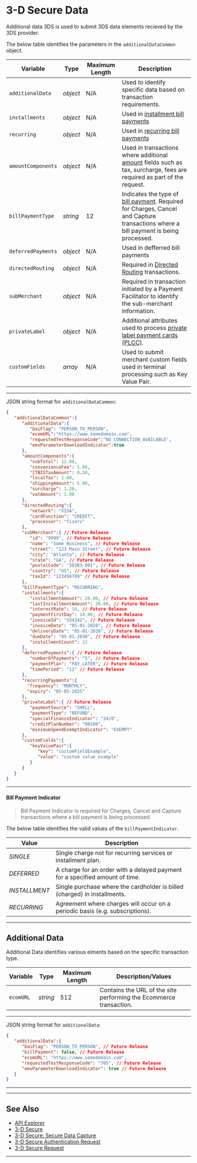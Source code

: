 

# 3-D Secure Data

Additional data 3DS is used to submit 3DS data elements recieved by the 3DS provider.

<!--
type: tab
titles: additionalDataCommon, JSON Example
-->


The below table identifies the parameters in the `additionalDataCommon` object.

| Variable | Type | Maximum Length | Description |
| -------- | -- | ------------ | ------------------ |
| `additionalData` | *object* | N/A | Used to identify specific data based on transaction requirements. |
| `installments` | *object* | N/A | Used in [installment bill payments](?path=docs/Resources/Guides/Bill-Payments/Installment-Payment.md) |
| `recurring` | *object* | N/A | Used in [recurring bill payments](?path=docs/Resources/Guides/Bill-Payments/Recurring-Payment.md) |
| `amountComponents` | *object* | N/A | Used in transactions where additional [amount](?path=docs/Resources/Master-Data/Amount-Components.md) fields such as tax, surcharge, fees are required as part of the request. |
| `billPaymentType` | *string* | 12 | Indicates the type of [bill payment](#bill-payment-indicator). Required for Charges, Cancel and Capture transactions where a bill payment is being processed. | 
| `deferredPayments` | *object* | N/A | Used in defferred bill payments |
| `directedRouting` | *object* | N/A | Required in [Directed Routing](?path=docs/Resources/Guides/Directed-Routing.md) transactions. |
| `subMerchant` | *object* | N/A | Required in transaction initiated by a Payment Facilitator to identify the sub-merchant information. |
| `privateLabel` | *object* | N/A | Additional attributes used to process [private label payment cards (PLCC)](?path=docs/Resources/Guides/Payment-Sources/Private-Label.md). |
| `customFields` | *array* | N/A | Used to submit merchant custom fields used in terminal processing such as Key Value Pair. |


---


<!--
type: tab
-->


JSON string format for `additionalDataCommon`:

```json
{
   "additionalDataCommon":{
      "additionalData":{
         "baiFlag": "PERSON_TO_PERSON",
         "ecomURL":"https://www.somedomain.com",
         "requestedTestResponseCode":"NO_CONNECTION_AVAILABLE",
         "emvParameterDownloadIndicator":true
      },
      "amountComponents":{
         "subTotal": 12.00,
         "convenienceFee": 1.00,
         "ITBISTaxAmount": 0.50,
         "localTax": 1.00,
         "shippingAmount": 5.00,
         "surcharge": 1.20,
         "vatAmount": 1.00 
      },
      "directedRouting":{
         "network": "VISA",
         "cardFunction": "CREDIT",
         "processor": "fiserv"
      },
      "subMerchant":{ // Future Release
         "id": "9999", // Future Release
         "name": "Some Business", // Future Release
         "street": "123 Main Street", // Future Release
         "city": "Atlanta", // Future Release
         "state": "GA", // Future Release
         "postalCode": "30303-001", // Future Release
         "country": "US", // Future Release
         "taxId": "123456789" // Future Release
      },
      "billPaymentType": "RECURRING",
      "installments":{
         "installmentAmount": 20.00, // Future Release
         "lastInstallmentAmount": 20.00, // Future Release
         "interestRate": 10, // Future Release
         "paymentFirstDay": 10.00, // Future Release
         "invoiceId": "534242", // Future Release
         "invoiceDate": "05-01-2020", // Future Release
         "deliveryDate": "05-01-2020", // Future Release
         "dueDate": "05-01-2030", // Future Release
         "installmentCount": 12 
      },
      "deferredPayments":{ // Future Release
         "numberOfPayments": "5", // Future Release
         "paymentPlan": "PAY_LATER", // Future Release
         "timePeriod": "12" // Future Release
      },
      "recurringPayments":{
        "frequency": "MONTHLY",
        "expiry": "05-05-2025"
      },
      "privateLabel":{ // Future Release
         "paymentSource": "SHELL",
         "paymentType": "REFUND",
         "specialFinanceIndicator": "24/0",
         "creditPlanNumber": "00100",
         "minimumSpendExemptIndicator": "EXEMPT"
      },
      "customFields":{ 
         "keyValuePair":{ 
            "key": "customFieldExample", 
            "value": "custom value example" 
         }
      }
   }
}
```

<!-- type: tab-end -->

---

#### Bill Payment Indicator

<!-- theme: warning -->
> Bill Payment Indicator is required for Charges, Cancel and Capture transactions where a bill payment is being processed.

The below table identifies the valid values of the `billPaymentIndicator`.

| Value | Description |
| ----- | ----- |
| *SINGLE* | Single charge not for recurring services or installment plan. |
| *DEFERRED* | A charge for an order with a delayed payment for a specified amount of time. |
| *INSTALLMENT* | Single purchase where the cardholder is billed (charged) in installments. |
| *RECURRING* | Agreement where charges will occur on a periodic basis (e.g. subscriptions). |

---

## Additional Data

Additional Data identifies various elments based on the specific transaction type.
<!--
type: tab
titles: additionalData, JSON Example
-->


| Variable | Type | Maximum Length | Description/Values |
| ----- | ----- | ----- | ----- |
| `ecomURL` | *string* | 512 | Contains the URL of the site performing the Ecommerce transaction. |

<!---
| `requestedTestResponseCode` | *string* | 28 | Value used to test/replicate a [transaction error](?path=docs/Resources/Guides/Response-Codes/Error-Code.md).|
| `baiFlag` | *string* | 31 | Visa required [Business Application Identifier](#business-application-identifier) (BAI) used to identify the intended use of a [disbursement](?path=docs/Resources/Guides/Disbursement.md). |
| `emvParameterDownloadIndicator` | *boolean* |  N/A  | Indicator if EMV Parameter has to be downloaded, sent as part of Auth/Sale Response.|
-->

---

<!--
type: tab
-->


JSON string format for `additionalData`:

```json
{
   "additionalData":{
      "baiFlag": "PERSON_TO_PERSON", // Future Release
      "billPayment": false, // Future Release
      "ecomURL": "https://www.somedomain.com",
      "requestedTestResponseCode": "705", // Future Release
      "emvParameterDownloadIndicator": true // Future Release
   }
}
```

<!-- type: tab-end -->

---

<!---
#### Business Application Identifier
The BAI determines the data carried in the message, the limits and economics that may apply to the transaction, and may be used by the sending and/or receiving issuer to make an authorization decision. Below table identifies the valid values of `baiFlag`.

| Value | Description |
| ----- | ----- |
| *PERSON_TO_PERSON* | Person to person initiated. |
| *PERSON_TO_PERSON_BANK_INITIATED* | Person to person bank initiated. |
| *BUSINESS_TO_BUSINESS* | Business to business initiated. |
| *DIGITAL_WALLET* | Digital Wallet transfer. |
| *ACCOUNT_TO_ACCOUNT* | Account to account transfer. |
| *TOP_OFF* | Account top off or reload. |
| *ACCOUNT_VERIFICATION* | [Account verification](?path=docs/Resources/API-Documents/Payments_VAS/Verification.md) or $0.00 auth. |
| *FUNDS_TRANSFER* | Funds Transfer. |
| *DISBURSEMENT* | Funds disbursement or payout. |
| *GAMBLING_PAYOUT* | Gambling payout non-online. |
| *GAMBLING_PAYOUT_ONLINE* | Online gambling payout. |
-->

---

## See Also

- [API Explorer](../api/?type=post&path=/payments/v1/charges)
- [3-D Secure](?path=docs/Online-Mobile-Digital/3D-Secure/3DSecure.md)
- [3-D Secure: Secure Data Capture](?path=docs/Online-Mobile-Digital/3D-Secure/3DS-Secure-Data-Capture.md)
- [3-D Secure Authentication Request](?path=docs/Online-Mobile-Digital/3D-Secure/3DS-Authentication.md)
- [3-D Secure Request](?path=docs/Online-Mobile-Digital/3D-Secure/3DS-Request.md)

--- 


